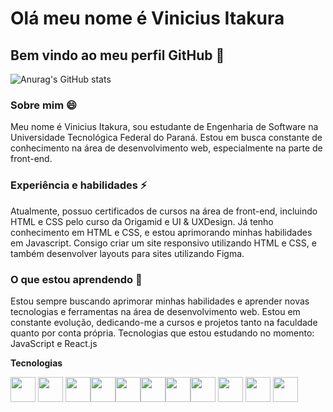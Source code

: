 # **Olá meu nome é Vinicius Itakura**
## Bem vindo ao meu perfil GitHub 👋

![Anurag's GitHub stats](https://github-readme-stats.vercel.app/api?username=ViniciusItakura&hide=prs,issues,contribs&show_icons=true&theme=radical)

### **Sobre mim 😄**
Meu nome é Vinicius Itakura, sou estudante de Engenharia de Software na Universidade Tecnológica Federal do Paraná. Estou em busca constante de conhecimento na área de desenvolvimento web, especialmente na parte de front-end.


### **Experiência e habilidades ⚡**
Atualmente, possuo certificados de cursos na área de front-end, incluindo HTML e CSS pelo curso da Origamid e UI & UXDesign. Já tenho conhecimento em HTML e CSS, e estou aprimorando minhas habilidades em Javascript. Consigo criar um site responsivo utilizando HTML e CSS, e também desenvolver layouts para sites utilizando Figma.


### **O que estou aprendendo 🌱**
Estou sempre buscando aprimorar minhas habilidades e aprender novas tecnologias e ferramentas na área de desenvolvimento web. Estou em constante evolução, dedicando-me a cursos e projetos tanto na faculdade quanto por conta própria.
Tecnologias que estou estudando no momento: JavaScript e React.js

**Tecnologias**

<img src="https://cdn.jsdelivr.net/gh/devicons/devicon/icons/html5/html5-original.svg" width="40" height="40"/> <img src="https://cdn.jsdelivr.net/gh/devicons/devicon/icons/css3/css3-original.svg" width="40" height="40"/>
<img src="https://cdn.jsdelivr.net/gh/devicons/devicon/icons/javascript/javascript-original.svg" width="40" height="40"/><img src="https://cdn.jsdelivr.net/gh/devicons/devicon/icons/c/c-original.svg" width="40" height="40"/><img src="https://cdn.jsdelivr.net/gh/devicons/devicon/icons/figma/figma-original.svg" width="40" height="40"/><img src="https://cdn.jsdelivr.net/gh/devicons/devicon/icons/c/c-original.svg" width="40" height="40"/><img src="https://cdn.jsdelivr.net/gh/devicons/devicon@v2.15.1/devicon.min.css" width="40" height="40"/><img src="=https://cdn.jsdelivr.net/gh/devicons/devicon@v2.15.1/devicon.min.css" width="40" height="40"/>
<img src="=https://cdn.jsdelivr.net/gh/devicons/devicon@v2.15.1/devicon.min.css" width="40" height="40"/>
<img src="=https://cdn.jsdelivr.net/gh/devicons/devicon@v2.15.1/devicon.min.css" width="40" height="40"/>
<img src="=https://cdn.jsdelivr.net/gh/devicons/devicon@v2.15.1/devicon.min.css" width="40" height="40"/>
